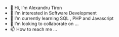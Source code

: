 - 👋 Hi, I’m Alexandru Tiron
- 👀 I’m interested in Software Development 
- 🌱 I’m currently learning SQL , PHP and Javascript
- 💞️ I’m looking to collaborate on ...
- 📫 How to reach me ...

<!---
djkaz/djkaz is a ✨ special ✨ repository because its `README.md` (this file) appears on your GitHub profile.
You can click the Preview link to take a look at your changes.
--->

